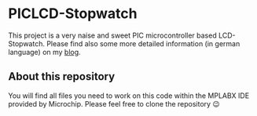 # PICLCD-Stopwatch

This project is a very naise and sweet PIC microcontroller based LCD-Stopwatch.
Please find also some more detailed information (in german language) on my 
[blog](https://pic-projekte.de/).

## About this repository

You will find all files you need to work on this code within the MPLABX IDE
provided by Microchip. Please feel free to clone the repository :wink: